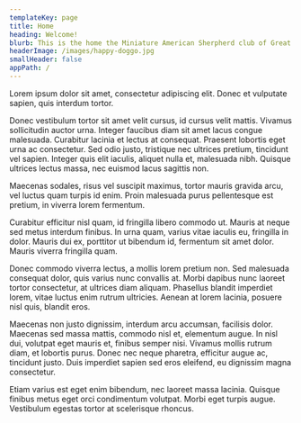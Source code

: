 ```yaml
---
templateKey: page
title: Home
heading: Welcome!
blurb: This is the home the Miniature American Sherpherd club of Great Britain.
headerImage: /images/happy-doggo.jpg
smallHeader: false
appPath: /
---
```


Lorem ipsum dolor sit amet, consectetur adipiscing elit. Donec et vulputate sapien, quis interdum tortor.

Donec vestibulum tortor sit amet velit cursus, id cursus velit mattis. Vivamus sollicitudin auctor urna. Integer faucibus diam sit amet lacus congue malesuada. Curabitur lacinia et lectus at consequat. Praesent lobortis eget urna ac consectetur. Sed odio justo, tristique nec ultrices pretium, tincidunt vel sapien. Integer quis elit iaculis, aliquet nulla et, malesuada nibh. Quisque ultrices lectus massa, nec euismod lacus sagittis non.

Maecenas sodales, risus vel suscipit maximus, tortor mauris gravida arcu, vel luctus quam turpis id enim. Proin malesuada purus pellentesque est pretium, in viverra lorem fermentum.

Curabitur efficitur nisl quam, id fringilla libero commodo ut. Mauris at neque sed metus interdum finibus. In urna quam, varius vitae iaculis eu, fringilla in dolor. Mauris dui ex, porttitor ut bibendum id, fermentum sit amet dolor. Mauris viverra fringilla quam.

Donec commodo viverra lectus, a mollis lorem pretium non. Sed malesuada consequat dolor, quis varius nunc convallis at. Morbi dapibus nunc laoreet tortor consectetur, at ultrices diam aliquam. Phasellus blandit imperdiet lorem, vitae luctus enim rutrum ultricies. Aenean at lorem lacinia, posuere nisl quis, blandit eros.

Maecenas non justo dignissim, interdum arcu accumsan, facilisis dolor. Maecenas sed massa mattis, commodo nisl et, elementum augue. In nisl dui, volutpat eget mauris et, finibus semper nisi. Vivamus mollis rutrum diam, et lobortis purus. Donec nec neque pharetra, efficitur augue ac, tincidunt justo. Duis imperdiet sapien sed eros eleifend, eu dignissim magna consectetur.

Etiam varius est eget enim bibendum, nec laoreet massa lacinia. Quisque finibus metus eget orci condimentum volutpat. Morbi eget turpis augue. Vestibulum egestas tortor at scelerisque rhoncus.
